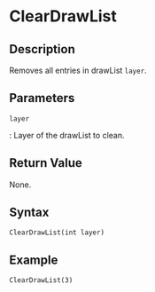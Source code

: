 # ClearDrawList

## Description
Removes all entries in drawList `layer`.

## Parameters
`layer`

:   Layer of the drawList to clean.

## Return Value
None.

## Syntax
```
ClearDrawList(int layer)
```

## Example
```
ClearDrawList(3)
```
